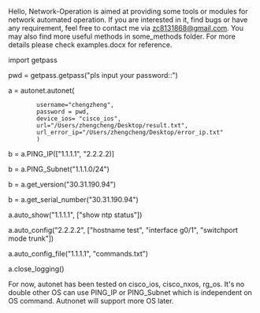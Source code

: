 Hello, Network-Operation is aimed at providing some tools or modules for network automated operation.
If you are interested in it, find bugs or have any requirement, feel free to contact me via zc8131868@gmail.com.
You may also find more useful methods in some_methods folder.
For more details please check examples.docx for reference.



import getpass

pwd = getpass.getpass("pls input your password::")

a = autonet.autonet(

			username="chengzheng",                                                                       
			password = pwd,    
			device_ios= "cisco_ios",
			url="/Users/zhengcheng/Desktop/result.txt",
			url_error_ip="/Users/zhengcheng/Desktop/error_ip.txt"
		  	)

  
b = a.PING_IP(["1.1.1.1", "2.2.2.2)]

b = a.PING_Subnet("1.1.1.0/24")

b = a.get_version("30.31.190.94")

b = a.get_serial_number("30.31.190.94")

a.auto_show("1.1.1.1", ["show ntp status"])

a.auto_config("2.2.2.2", ["hostname test", "interface g0/1", "switchport mode trunk"])

a.auto_config_file("1.1.1.1", "commands.txt")

a.close_logging()

For now, autonet has been tested on cisco_ios, cisco_nxos, rg_os. It's no double other OS can use PING_IP or PING_Subnet which is independent on OS command. Autnonet will support more OS later.





